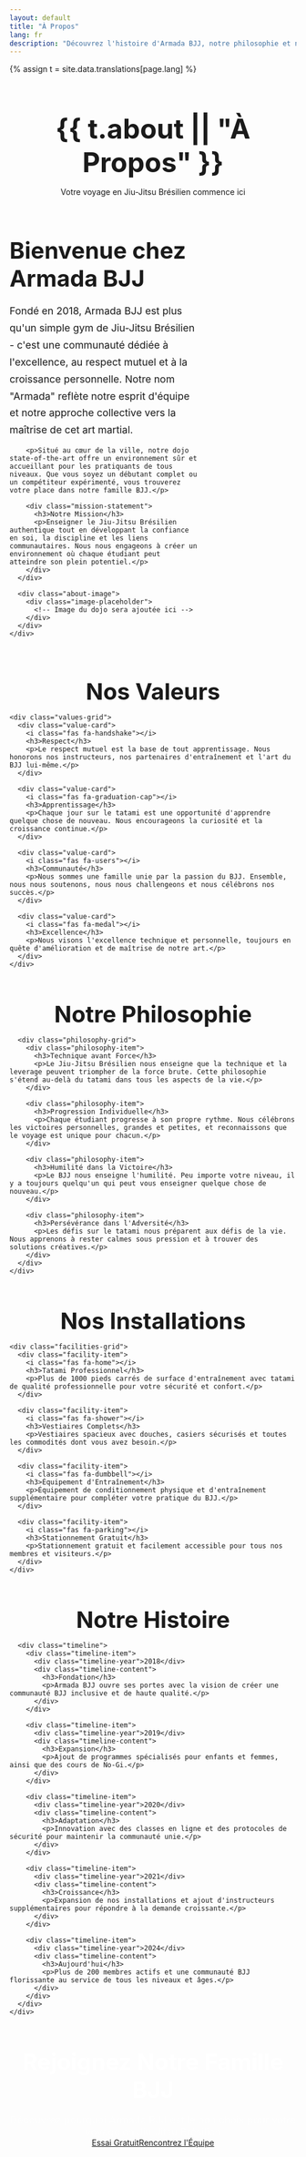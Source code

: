```yaml
---
layout: default
title: "À Propos"
lang: fr
description: "Découvrez l'histoire d'Armada BJJ, notre philosophie et notre équipe d'instructeurs expérimentés. Votre voyage en Jiu-Jitsu Brésilien commence ici."
---
```


{% assign t = site.data.translations[page.lang] %}

<div class="page-header">
  <div class="wrapper">
    <h1>{{ t.about || "À Propos" }}</h1>
    <p>Votre voyage en Jiu-Jitsu Brésilien commence ici</p>
  </div>
</div>

<section class="about-hero">
  <div class="wrapper">
    <div class="about-hero-content">
      <div class="about-text">
        <h2>Bienvenue chez Armada BJJ</h2>
        <p>Fondé en 2018, Armada BJJ est plus qu'un simple gym de Jiu-Jitsu Brésilien - c'est une communauté dédiée à l'excellence, au respect mutuel et à la croissance personnelle. Notre nom "Armada" reflète notre esprit d'équipe et notre approche collective vers la maîtrise de cet art martial.</p>
        
        <p>Situé au cœur de la ville, notre dojo state-of-the-art offre un environnement sûr et accueillant pour les pratiquants de tous niveaux. Que vous soyez un débutant complet ou un compétiteur expérimenté, vous trouverez votre place dans notre famille BJJ.</p>
        
        <div class="mission-statement">
          <h3>Notre Mission</h3>
          <p>Enseigner le Jiu-Jitsu Brésilien authentique tout en développant la confiance en soi, la discipline et les liens communautaires. Nous nous engageons à créer un environnement où chaque étudiant peut atteindre son plein potentiel.</p>
        </div>
      </div>
      
      <div class="about-image">
        <div class="image-placeholder">
          <!-- Image du dojo sera ajoutée ici -->
        </div>
      </div>
    </div>
  </div>
</section>

<section class="values-section">
  <div class="wrapper">
    <h2>Nos Valeurs</h2>
    
    <div class="values-grid">
      <div class="value-card">
        <i class="fas fa-handshake"></i>
        <h3>Respect</h3>
        <p>Le respect mutuel est la base de tout apprentissage. Nous honorons nos instructeurs, nos partenaires d'entraînement et l'art du BJJ lui-même.</p>
      </div>
      
      <div class="value-card">
        <i class="fas fa-graduation-cap"></i>
        <h3>Apprentissage</h3>
        <p>Chaque jour sur le tatami est une opportunité d'apprendre quelque chose de nouveau. Nous encourageons la curiosité et la croissance continue.</p>
      </div>
      
      <div class="value-card">
        <i class="fas fa-users"></i>
        <h3>Communauté</h3>
        <p>Nous sommes une famille unie par la passion du BJJ. Ensemble, nous nous soutenons, nous nous challengeons et nous célébrons nos succès.</p>
      </div>
      
      <div class="value-card">
        <i class="fas fa-medal"></i>
        <h3>Excellence</h3>
        <p>Nous visons l'excellence technique et personnelle, toujours en quête d'amélioration et de maîtrise de notre art.</p>
      </div>
    </div>
  </div>
</section>

<section class="philosophy-section">
  <div class="wrapper">
    <div class="philosophy-content">
      <h2>Notre Philosophie</h2>
      
      <div class="philosophy-grid">
        <div class="philosophy-item">
          <h3>Technique avant Force</h3>
          <p>Le Jiu-Jitsu Brésilien nous enseigne que la technique et la leverage peuvent triompher de la force brute. Cette philosophie s'étend au-delà du tatami dans tous les aspects de la vie.</p>
        </div>
        
        <div class="philosophy-item">
          <h3>Progression Individuelle</h3>
          <p>Chaque étudiant progresse à son propre rythme. Nous célébrons les victoires personnelles, grandes et petites, et reconnaissons que le voyage est unique pour chacun.</p>
        </div>
        
        <div class="philosophy-item">
          <h3>Humilité dans la Victoire</h3>
          <p>Le BJJ nous enseigne l'humilité. Peu importe votre niveau, il y a toujours quelqu'un qui peut vous enseigner quelque chose de nouveau.</p>
        </div>
        
        <div class="philosophy-item">
          <h3>Persévérance dans l'Adversité</h3>
          <p>Les défis sur le tatami nous préparent aux défis de la vie. Nous apprenons à rester calmes sous pression et à trouver des solutions créatives.</p>
        </div>
      </div>
    </div>
  </div>
</section>

<section class="facilities-section">
  <div class="wrapper">
    <h2>Nos Installations</h2>
    
    <div class="facilities-grid">
      <div class="facility-item">
        <i class="fas fa-home"></i>
        <h3>Tatami Professionnel</h3>
        <p>Plus de 1000 pieds carrés de surface d'entraînement avec tatami de qualité professionnelle pour votre sécurité et confort.</p>
      </div>
      
      <div class="facility-item">
        <i class="fas fa-shower"></i>
        <h3>Vestiaires Complets</h3>
        <p>Vestiaires spacieux avec douches, casiers sécurisés et toutes les commodités dont vous avez besoin.</p>
      </div>
      
      <div class="facility-item">
        <i class="fas fa-dumbbell"></i>
        <h3>Équipement d'Entraînement</h3>
        <p>Équipement de conditionnement physique et d'entraînement supplémentaire pour compléter votre pratique du BJJ.</p>
      </div>
      
      <div class="facility-item">
        <i class="fas fa-parking"></i>
        <h3>Stationnement Gratuit</h3>
        <p>Stationnement gratuit et facilement accessible pour tous nos membres et visiteurs.</p>
      </div>
    </div>
  </div>
</section>

<section class="history-section">
  <div class="wrapper">
    <div class="history-content">
      <h2>Notre Histoire</h2>
      
      <div class="timeline">
        <div class="timeline-item">
          <div class="timeline-year">2018</div>
          <div class="timeline-content">
            <h3>Fondation</h3>
            <p>Armada BJJ ouvre ses portes avec la vision de créer une communauté BJJ inclusive et de haute qualité.</p>
          </div>
        </div>
        
        <div class="timeline-item">
          <div class="timeline-year">2019</div>
          <div class="timeline-content">
            <h3>Expansion</h3>
            <p>Ajout de programmes spécialisés pour enfants et femmes, ainsi que des cours de No-Gi.</p>
          </div>
        </div>
        
        <div class="timeline-item">
          <div class="timeline-year">2020</div>
          <div class="timeline-content">
            <h3>Adaptation</h3>
            <p>Innovation avec des classes en ligne et des protocoles de sécurité pour maintenir la communauté unie.</p>
          </div>
        </div>
        
        <div class="timeline-item">
          <div class="timeline-year">2021</div>
          <div class="timeline-content">
            <h3>Croissance</h3>
            <p>Expansion de nos installations et ajout d'instructeurs supplémentaires pour répondre à la demande croissante.</p>
          </div>
        </div>
        
        <div class="timeline-item">
          <div class="timeline-year">2024</div>
          <div class="timeline-content">
            <h3>Aujourd'hui</h3>
            <p>Plus de 200 membres actifs et une communauté BJJ florissante au service de tous les niveaux et âges.</p>
          </div>
        </div>
      </div>
    </div>
  </div>
</section>

<section class="cta-section">
  <div class="wrapper">
    <div class="cta-content">
      <h2>Rejoignez Notre Famille BJJ</h2>
      <p>Découvrez pourquoi Armada BJJ est le bon choix pour votre voyage en Jiu-Jitsu Brésilien</p>
      <div class="cta-buttons">
        <a href="{{ '/contact/' | relative_url }}#trial" class="btn btn-primary btn-large">Essai Gratuit</a>
        <a href="{{ '/instructeurs/' | relative_url }}" class="btn btn-secondary btn-large">Rencontrez l'Équipe</a>
      </div>
    </div>
  </div>
</section>

<style>
.page-header {
  background: var(--section-bg);
  padding: 120px 0 var(--spacing-xl);
  text-align: center;
}

.page-header h1 {
  font-size: 3rem;
  margin-bottom: var(--spacing-sm);
}

.about-hero {
  padding: var(--spacing-xl) 0;
}

.about-hero-content {
  display: grid;
  grid-template-columns: 2fr 1fr;
  gap: var(--spacing-xl);
  align-items: center;
}

.about-text h2 {
  font-size: 2.5rem;
  color: var(--primary-color);
  margin-bottom: var(--spacing-md);
}

.about-text p {
  font-size: 1.1rem;
  line-height: 1.7;
  margin-bottom: var(--spacing-md);
  color: var(--text-color);
}

.mission-statement {
  background: var(--section-bg);
  padding: var(--spacing-md);
  border-radius: var(--border-radius);
  border-left: 4px solid var(--secondary-color);
  margin-top: var(--spacing-lg);
}

.mission-statement h3 {
  color: var(--primary-color);
  margin-bottom: var(--spacing-sm);
}

.about-image {
  display: flex;
  justify-content: center;
}

.image-placeholder {
  width: 100%;
  height: 400px;
  background: linear-gradient(135deg, var(--primary-color), var(--secondary-color));
  border-radius: var(--border-radius);
  display: flex;
  align-items: center;
  justify-content: center;
  color: white;
  font-size: 1.2rem;
}

.values-section {
  background: var(--section-bg);
  padding: var(--spacing-xl) 0;
}

.values-section h2 {
  text-align: center;
  font-size: 2.5rem;
  color: var(--primary-color);
  margin-bottom: var(--spacing-lg);
}

.values-grid {
  display: grid;
  grid-template-columns: repeat(auto-fit, minmax(250px, 1fr));
  gap: var(--spacing-md);
}

.value-card {
  background: white;
  padding: var(--spacing-md);
  border-radius: var(--border-radius);
  text-align: center;
  box-shadow: var(--box-shadow);
  transition: var(--transition);
}

.value-card:hover {
  transform: translateY(-5px);
  box-shadow: 0 10px 30px rgba(0, 0, 0, 0.15);
}

.value-card i {
  font-size: 2.5rem;
  color: var(--secondary-color);
  margin-bottom: var(--spacing-sm);
}

.value-card h3 {
  color: var(--primary-color);
  margin-bottom: var(--spacing-sm);
}

.philosophy-section {
  padding: var(--spacing-xl) 0;
}

.philosophy-content h2 {
  text-align: center;
  font-size: 2.5rem;
  color: var(--primary-color);
  margin-bottom: var(--spacing-lg);
}

.philosophy-grid {
  display: grid;
  grid-template-columns: repeat(auto-fit, minmax(300px, 1fr));
  gap: var(--spacing-md);
}

.philosophy-item {
  padding: var(--spacing-md);
  border-left: 4px solid var(--secondary-color);
  background: var(--section-bg);
  border-radius: var(--border-radius);
}

.philosophy-item h3 {
  color: var(--primary-color);
  margin-bottom: var(--spacing-sm);
}

.facilities-section {
  background: var(--section-bg);
  padding: var(--spacing-xl) 0;
}

.facilities-section h2 {
  text-align: center;
  font-size: 2.5rem;
  color: var(--primary-color);
  margin-bottom: var(--spacing-lg);
}

.facilities-grid {
  display: grid;
  grid-template-columns: repeat(auto-fit, minmax(250px, 1fr));
  gap: var(--spacing-md);
}

.facility-item {
  background: white;
  padding: var(--spacing-md);
  border-radius: var(--border-radius);
  text-align: center;
  box-shadow: var(--box-shadow);
}

.facility-item i {
  font-size: 2rem;
  color: var(--secondary-color);
  margin-bottom: var(--spacing-sm);
}

.facility-item h3 {
  color: var(--primary-color);
  margin-bottom: var(--spacing-sm);
}

.history-section {
  padding: var(--spacing-xl) 0;
}

.history-content h2 {
  text-align: center;
  font-size: 2.5rem;
  color: var(--primary-color);
  margin-bottom: var(--spacing-lg);
}

.timeline {
  max-width: 800px;
  margin: 0 auto;
  position: relative;
}

.timeline::before {
  content: '';
  position: absolute;
  left: 50%;
  top: 0;
  bottom: 0;
  width: 2px;
  background: var(--secondary-color);
  transform: translateX(-50%);
}

.timeline-item {
  display: flex;
  align-items: center;
  margin-bottom: var(--spacing-lg);
  position: relative;
}

.timeline-item:nth-child(odd) {
  flex-direction: row;
}

.timeline-item:nth-child(even) {
  flex-direction: row-reverse;
}

.timeline-year {
  background: var(--secondary-color);
  color: white;
  padding: var(--spacing-sm) var(--spacing-md);
  border-radius: 50px;
  font-weight: 600;
  min-width: 80px;
  text-align: center;
  position: relative;
  z-index: 2;
}

.timeline-content {
  flex: 1;
  padding: var(--spacing-md);
  background: white;
  border-radius: var(--border-radius);
  box-shadow: var(--box-shadow);
  margin: 0 var(--spacing-md);
}

.timeline-content h3 {
  color: var(--primary-color);
  margin-bottom: var(--spacing-xs);
}

.cta-section {
  background: var(--primary-color);
  color: white;
  text-align: center;
  padding: var(--spacing-xl) 0;
}

.cta-section h2 {
  font-size: 2.5rem;
  margin-bottom: var(--spacing-sm);
}

.cta-section p {
  font-size: 1.1rem;
  margin-bottom: var(--spacing-md);
  opacity: 0.9;
}

.cta-buttons {
  display: flex;
  gap: var(--spacing-sm);
  justify-content: center;
  flex-wrap: wrap;
}

@media (max-width: 768px) {
  .page-header h1 {
    font-size: 2rem;
  }
  
  .about-hero-content {
    grid-template-columns: 1fr;
    gap: var(--spacing-md);
  }
  
  .about-text h2,
  .values-section h2,
  .philosophy-content h2,
  .facilities-section h2,
  .history-content h2,
  .cta-section h2 {
    font-size: 1.8rem;
  }
  
  .timeline::before {
    left: 30px;
  }
  
  .timeline-item {
    flex-direction: row !important;
    padding-left: 60px;
  }
  
  .timeline-year {
    position: absolute;
    left: 0;
    min-width: 60px;
  }
  
  .timeline-content {
    margin: 0;
    margin-left: var(--spacing-md);
  }
  
  .cta-buttons {
    flex-direction: column;
    align-items: center;
  }
  
  .btn {
    width: 100%;
    max-width: 300px;
  }
}
</style>
